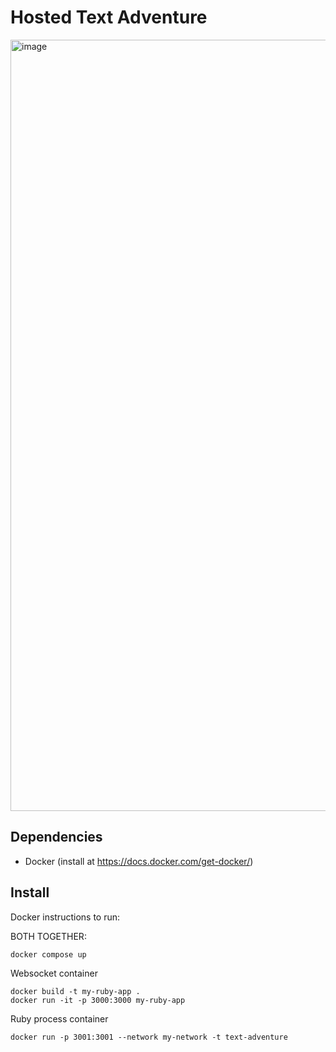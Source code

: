 # Hosted Text Adventure

<img width="1234" alt="image" src="https://github.com/veryscarycary/hosted-text-adventure/assets/16945851/f0b2e8d5-86f3-4d1a-9ba8-3672c2b4a0b0">

## Dependencies

- Docker (install at https://docs.docker.com/get-docker/)

## Install

Docker instructions to run:

BOTH TOGETHER:

```
docker compose up
```

Websocket container

```
docker build -t my-ruby-app .
docker run -it -p 3000:3000 my-ruby-app
```

Ruby process container

```
docker run -p 3001:3001 --network my-network -t text-adventure
```

